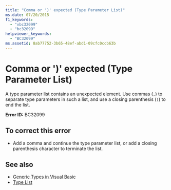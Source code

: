 ```yaml
---
title: "Comma or ')' expected (Type Parameter List)"
ms.date: 07/20/2015
f1_keywords: 
  - "vbc32099"
  - "bc32099"
helpviewer_keywords: 
  - "BC32099"
ms.assetid: 8ab77752-3b65-48ef-abd1-09cfc0ccb63b
---
```

# Comma or ')' expected (Type Parameter List)
A type parameter list contains an unexpected element. Use commas (`,`) to separate type parameters in such a list, and use a closing parenthesis (`)`) to end the list.  
  
 **Error ID:** BC32099  
  
## To correct this error  
  
-   Add a comma and continue the type parameter list, or add a closing parenthesis character to terminate the list.  
  
## See also
- [Generic Types in Visual Basic](../../visual-basic/programming-guide/language-features/data-types/generic-types.md)
- [Type List](../../visual-basic/language-reference/statements/type-list.md)
